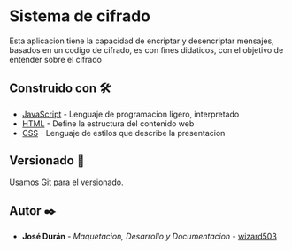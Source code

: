 # Sistema de cifrado 

Esta aplicacion tiene la capacidad de encriptar y desencriptar mensajes, basados en un codigo de cifrado, es con fines didaticos, con el objetivo de entender sobre el cifrado

## Construido con 🛠️

* [JavaScript](https://developer.mozilla.org/es/docs/Web/JavaScript) - Lenguaje de programacion ligero, interpretado 
* [HTML](https://developer.mozilla.org/es/docs/Web/HTML) - Define la estructura del contenido web
* [CSS](https://developer.mozilla.org/es/docs/Web/CSS) - Lenguaje de estilos que describe la presentacion

## Versionado 📌

Usamos [Git](https://git-scm.com/) para el versionado.

## Autor ✒️

* **José Durán** - *Maquetacion, Desarrollo y Documentacion* - [wizard503](https://github.com/wizard503)
